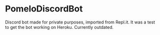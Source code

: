 # PomeloDiscordBot
Discord bot made for private purposes, imported from Repl.it. It was a test to get the bot working on Heroku. Currently outdated.
